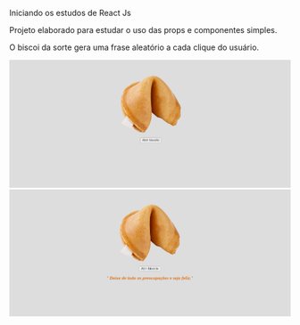 Iniciando os estudos de React Js

Projeto elaborado para estudar o uso das props e componentes simples.

O biscoi da sorte gera uma frase aleatório a cada clique do usuário.

<img src="https://github.com/amandaalvesss/ImagensProjetos/blob/main/b1.png">
<img src="https://github.com/amandaalvesss/ImagensProjetos/blob/main/b2.png">

